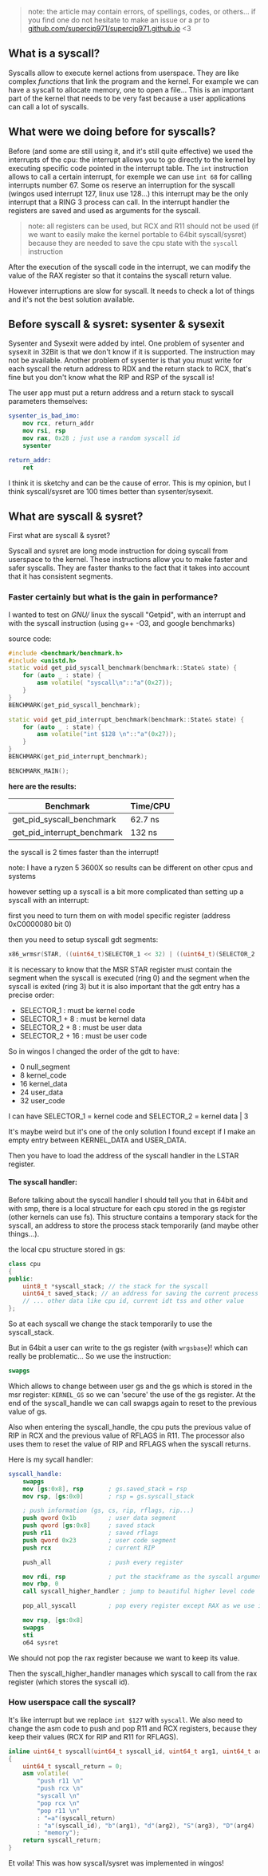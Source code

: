 
> note: the article may contain errors, of spellings, codes, or others... 
> if you find one do not hesitate to make an issue or a pr to [github.com/supercip971/supercip971.github.io](https://github.com/Supercip971/supercip971.github.io) <3


## What is a syscall?

Syscalls allow to execute kernel actions from userspace. They are like complex *functions* that link the program and the kernel.
For example we can have a syscall to allocate memory, one to open a file... This is an important part of the kernel that needs to be very fast because a user applications can call a lot of syscalls.  

## What were we doing before for syscalls?

Before (and some are still using it, and it's still quite effective) we used the interrupts of the cpu: the interrupt allows you to go directly to the kernel by executing specific code pointed in the interrupt table. 
The `int` instruction allows to call a certain interrupt, for exemple we can use `int 68` for calling interrupts number 67. 
Some os reserve an interruption for the syscall (wingos used interrupt 127, linux use 128...) this interrupt may be the only interrupt that a RING 3 process can call. In the interrupt handler the registers are saved and used as arguments for the syscall. 

> note: all registers can be used, but RCX and R11 should not be used (if we want to easily make the kernel portable to 64bit syscall/sysret) because they are needed to save the cpu state with the `syscall` instruction

After the execution of the syscall code in the interrupt, we can modify the value of the RAX register so that it contains the syscall return value.

However interruptions are slow for syscall. It needs to check a lot of things and it's not the best solution available.

## Before syscall & sysret: sysenter & sysexit


Sysenter and Sysexit were added by intel.
One problem of sysenter and sysexit in 32Bit is that we don't know if it is supported. The instruction may not be available.
Another problem of sysenter is that you must write for each syscall the return address to RDX and the return stack to RCX, that's fine but you don't know what the RIP and RSP of the syscall is! 

The user app must put a return address and a return stack to syscall parameters themselves:

```nasm
sysenter_is_bad_imo:
    mov rcx, return_addr
    mov rsi, rsp
    mov rax, 0x28 ; just use a random syscall id
    sysenter

return_addr:
    ret
```

I think it is sketchy and can be the cause of error. This is my opinion, but I think syscall/sysret are 100 times better than sysenter/sysexit.


## What are syscall & sysret?

First what are syscall & sysret? 

Syscall and sysret are long mode instruction for doing syscall from userspace to the kernel.
These instructions allow you to make faster and safer syscalls.
They are faster thanks to the fact that it takes into account that it has consistent segments.

### Faster certainly but what is the gain in performance? 

I wanted to test on *GNU/* linux the syscall "Getpid", with an interrupt and with the syscall instruction (using g++ -O3, and google benchmarks)

source code:
```c++
#include <benchmark/benchmark.h>
#include <unistd.h>
static void get_pid_syscall_benchmark(benchmark::State& state) {
    for (auto _ : state) {
        asm volatile( "syscall\n"::"a"(0x27));
    }
}
BENCHMARK(get_pid_syscall_benchmark);

static void get_pid_interrupt_benchmark(benchmark::State& state) {
    for (auto _ : state) {
        asm volatile("int $128 \n"::"a"(0x27));
    }
}
BENCHMARK(get_pid_interrupt_benchmark);

BENCHMARK_MAIN();
```

__here are the results:__


| Benchmark                   | Time/CPU |
| --------------------------- | -------- |
| get_pid_syscall_benchmark   | 62.7 ns  |
| get_pid_interrupt_benchmark | 132 ns   |

the syscall is 2 times faster than the interrupt!

note: I have a ryzen 5 3600X so results can be different on other cpus and systems

however setting up a syscall is a bit more complicated than setting up a syscall with an interrupt:

first you need to turn them on with model specific register (address 0xC0000080 bit 0)

then you need to setup syscall gdt segments:

```c++
x86_wrmsr(STAR, ((uint64_t)SELECTOR_1 << 32) | ((uint64_t)(SELECTOR_2 | 3) << 48));
```

it is necessary to know that the MSR STAR register must contain the segment when the syscall is executed (ring 0) and the segment when the syscall is exited (ring 3) but it is also important that the gdt entry has a precise order:

- SELECTOR_1        : must be kernel code
- SELECTOR_1 + 8    : must be kernel data
- SELECTOR_2 + 8    : must be user data
- SELECTOR_2 + 16   : must be user code

So in wingos I changed the order of the gdt to have:
- 0     null_segment
- 8     kernel_code
- 16    kernel_data
- 24    user_data
- 32    user_code

I can have SELECTOR_1 = kernel code
and SELECTOR_2 = kernel data | 3

It's maybe weird but it's one of the only solution I found except if I make an empty entry between KERNEL_DATA and USER_DATA.

Then you have to load the address of the syscall handler in the LSTAR register.

#### __The syscall handler__:

Before talking about the syscall handler I should tell you that in 64bit and with smp, there is a local structure for each cpu stored in the gs register (other kernels can use fs). This structure contains a temporary stack for the syscall, an address to store the process stack temporarily (and maybe other things...). 


the local cpu structure stored in gs:
```c++
class cpu
{
public:
    uint8_t *syscall_stack; // the stack for the syscall
    uint64_t saved_stack; // an address for saving the current process stack
    // ... other data like cpu id, current idt tss and other value
};
```

So at each syscall we change the stack temporarily to use the syscall_stack.

But in 64bit a user can write to the gs register (with `wrgsbase`)! which can really be problematic... So we use the instruction:

```nasm
swapgs
``` 

Which allows to change between user gs and the gs which is stored in the msr register: `KERNEL_GS` so we can 'secure' the use of the gs register. At the end of the syscall_handle we can call swapgs again to reset to the previous value of gs. 

Also when entering the syscall_handle, the cpu puts the previous value of RIP in RCX and the previous value of RFLAGS in R11. The processor also uses them to reset the value of RIP and RFLAGS when the syscall returns.

Here is my sycall handler:

```nasm
syscall_handle:
    swapgs
    mov [gs:0x8], rsp       ; gs.saved_stack = rsp
    mov rsp, [gs:0x0]       ; rsp = gs.syscall_stack 

    ; push information (gs, cs, rip, rflags, rip...)
    push qword 0x1b         ; user data segment
    push qword [gs:0x8]     ; saved stack
    push r11                ; saved rflags
    push qword 0x23         ; user code segment 
    push rcx                ; current RIP

    push_all                ; push every register

    mov rdi, rsp            ; put the stackframe as the syscall argument
    mov rbp, 0
    call syscall_higher_handler ; jump to beautiful higher level code

    pop_all_syscall         ; pop every register except RAX as we use it for the return value

    mov rsp, [gs:0x8]
    swapgs
    sti
    o64 sysret
```

We should not pop the rax register because we want to keep its value.

Then the syscall_higher_handler manages which syscall to call from the rax register (which stores the syscall id).

### How userspace call the syscall?

It's like interrupt but we replace `int $127` with `syscall`.
We also need to change the asm code to push and pop R11 and RCX registers, because they keep their values (RCX for RIP and R11 for RFLAGS).

```c++
inline uint64_t syscall(uint64_t syscall_id, uint64_t arg1, uint64_t arg2, uint64_t arg3, uint64_t arg4)
{
    uint64_t syscall_return = 0;
    asm volatile(
        "push r11 \n"
        "push rcx \n"
        "syscall \n"
        "pop rcx \n"
        "pop r11 \n"
        : "=a"(syscall_return)
        : "a"(syscall_id), "b"(arg1), "d"(arg2), "S"(arg3), "D"(arg4)
        : "memory");
    return syscall_return;
}
```

Et voila! This was how syscall/sysret was implemented in wingos!
